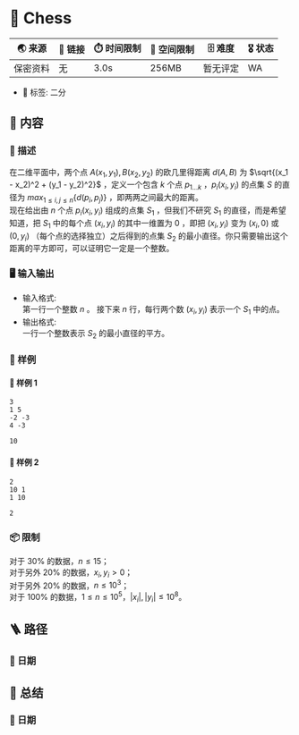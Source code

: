 # 📛 Chess
| 🌏 来源  | 🔗 链接 | ⏱️ 时间限制 | 💾 空间限制 | 🗄️ 难度 | 🎖️ 状态 |
|--------|--------|-------------|-------------|--------|----------|
| 保密资料 | 无      | 3.0s        | 256MB       | 暂无评定 | WA       |
* 🔖 标签: 二分

## 📘 内容
### 🧾 描述
在二维平面中，两个点 $A(x_1, y_1), B(x_2, y_2)$ 的欧几里得距离 $d(A, B)$ 为 $\sqrt{(x_1 - x_2)^2 + (y_1 - y_2)^2}$  ，定义一个包含 $k$ 个点 $p_{1...k}$ ，$p_i(x_i, y_i)$ 的点集 $S$ 的直径为 $max_{1 \le i,j \le n}\{d(p_i, p_j)\}$ ，即两两之间最大的距离。  
现在给出由 $n$ 个点 $p_i(x_i, y_i)$ 组成的点集 $S_1$ ，但我们不研究 $S_1$ 的直径，而是希望知道，把 $S_1$ 中的每个点 $(x_i, y_i)$ 的其中一维置为 $0$ ，即把 $(x_i, y_i)$ 变为 $(x_i, 0)$ 或 $(0, y_i)$ （每个点的选择独立）之后得到的点集 $S_2$ 的最小直径。你只需要输出这个距离的平方即可，可以证明它一定是一个整数。

### 🖥️ 输入输出
* 输入格式:  
第一行一个整数 $n$ 。
接下来 $n$ 行，每行两个数 $(x_i, y_i)$ 表示一个 $S_1$ 中的点。
* 输出格式:  
一行一个整数表示 $S_2$ 的最小直径的平方。

### 🏴 样例
#### 🏴 样例 1
```input1
3
1 5
-2 -3
4 -3
```
```output1
10
```
#### 🏴 样例 2
```input2
2
10 1
1 10
```
```output2
2
```
### 📦 限制
对于 30% 的数据，$n \le 15$；  
对于另外 20% 的数据，$x_i, y_i > 0$；  
对于另外 20% 的数据，$n \le 10^3$；  
对于 100% 的数据，$1 \le n \le 10^5$，$\vert x_i \vert, \vert y_i \vert \le 10^8$。

## 🪜 路径
### 📆 日期

## 📰 总结
### 📆 日期
